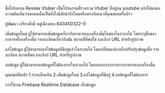 ชื่อโปรแกรม
Review Vtuber
เป็นโปรแกรมที่่รวบรวม Vtuber ที่อยู่บน youtube แล้วให้แสดงความคิดเห็นว่าเธอคนนั้นเป็นยังไงนิสัยน่ารักไหมหรือตรงกับแนวที่คุณชอบหรือป่าว

ผู้พัฒนา เกรียงศักดิ์ หมู่เมืองสอง 643450322-0

เพิ่มข้อมูลใหม่ ผู้ใช้สามารถเพิ่มข้อมูลเกี่ยวกับอาหารและเครื่องดื่มใหม่ลงในระบบได้ โดยระบุชื่อของอาหารหรือเครื่องดื่ม รายละเอียดเกี่ยวกับมัน สถานที่ที่พบได้ และลิงก์ URL สำหรับรูปภาพ

แก้ไขข้อมูล ผู้ใช้สามารถแก้ไขข้อมูลที่มีอยู่แล้วในระบบได้ โดยเปลี่ยนแปลงหรือปรับปรุงข้อมูลชื่อ รายละเอียด สถานที่พบ และลิงก์ URL สำหรับรูปภาพ

ลบข้อมูล ผู้ใช้สามารถลบข้อมูลที่ไม่ต้องการในระบบได้ โดยลบออกจากรายการอาหารและเครื่องดื่ม

คุณสมบัติหลัก 1.ระบบล็อคอิน 2.เพิ่มข้อมูลใหม่ 3.แก้ไขข้อมูลที่มีอยู่ 4.ลบข้อมูลที่ไม่ต้องการ

การใช้งาน Firebase Realtime Database เก็บข้อมูล
